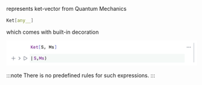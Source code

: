 represents ket-vector from Quantum Mechanics

```mathematica
Ket[any__]
```

which comes with built-in decoration

![](./../../../Screenshot%202024-03-27%20at%2020.23.46.png)

:::note
There is no predefined rules for such expressions.
:::
